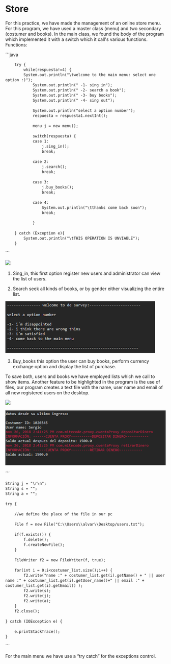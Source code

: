# Store
For this practice, we have made the management of an online store menu. For this program, we have used a master class (menu) and two secondary (costumer and books).
In the main class, we found the body of the program which implemented it with a switch which it call's various functions.
 Functions:
 
 ´´´java
 
		try {
			while(respuesta!=4) {
			System.out.println("\twelcome to the main menu: select one option :)");
				System.out.println(" -1- sing in");
				System.out.println(" -2- search a book");
				System.out.println(" -3- buy books"); 
				System.out.println(" -4- sing out");

				System.out.println("select a option number");
				respuesta = respuesta1.nextInt();

				menu j = new menu();

				switch(respuesta) {
				case 1:
					j.sing_in();
					break;

				case 2: 
					j.search();
					break;

				case 3: 
					j.buy_books();
					break;

				case 4: 
					System.out.println("\tthanks come back soon");
					break;

				}

		} catch (Exception e){
			System.out.println("\tTHIS OPERATION IS UNVIABLE");
		}
 ´´´
 
 ![](pictures/1.PNG)
 
 
 
1.	Sing_in, this first option register new users and administrator can view the list of users.

2.	Search seek all kinds of books, or by gender either visualizing the entire list. 

![](pictures/2.PNG)

3.	Buy_books this option the user can buy books, perform currency exchange option and display the list of purchase.   

To save both, users and books we have employed lists which we call to show items. 
Another feature to be highlighted in the program is the use of files, our program creates a text file with the name, user name and email of all new registered users on the desktop.

![](pictures/3.PNG)


![](pictures/4.PNG)



´´´

	String j = "\r\n";
	String s = "";
	String a = "";
	
	try {

		//we define the place of the file in our pc

		File f = new File("C:\\Users\\alvar\\Desktop/users.txt");

		if(f.exists()) {
			f.delete();
			f.createNewFile();
		}

		FileWriter f2 = new FileWriter(f, true);

		for(int i = 0;i<costumer_list.size();i++) {
			f2.write("name :" + costumer_list.get(i).getName() + " || user name :" + costumer_list.get(i).getUser_name()+" || email :" + costumer_list.get(i).getEmail() );
			f2.write(s);
			f2.write(j);
			f2.write(a);
		}
		f2.close();

	} catch (IOException e) {

		e.printStackTrace();
	}
´´´

For the main menu we have use a “try catch” for the exceptions control.
